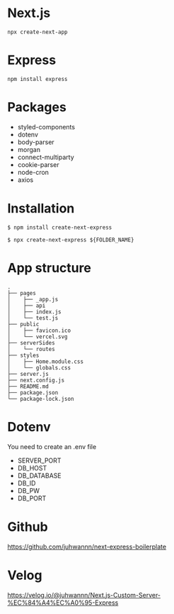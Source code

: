 # Next.js 
`npx create-next-app`

# Express
`npm install express`

# Packages
- styled-components
- dotenv
- body-parser
- morgan
- connect-multiparty
- cookie-parser
- node-cron
- axios

# Installation
```shell script
$ npm install create-next-express
```
```shell script
$ npx create-next-express ${FOLDER_NAME}
```

# App structure
```
.
├── pages
│    ├── _app.js
│    ├── api
│    ├── index.js
│    └── test.js
├── public
│    ├── favicon.ico
│    └── vercel.svg
├── serverSides
│    └── routes
├── styles
│    ├── Home.module.css
│    └── globals.css
├── server.js
├── next.config.js
├── README.md
├── package.json
└── package-lock.json
```

# Dotenv
You need to create an .env file
- SERVER_PORT
- DB_HOST
- DB_DATABASE
- DB_ID
- DB_PW
- DB_PORT

# Github
https://github.com/juhwannn/next-express-boilerplate

# Velog
https://velog.io/@juhwannn/Next.js-Custom-Server-%EC%84%A4%EC%A0%95-Express